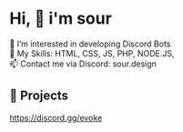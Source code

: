# Hi, 👋 i'm sour

👀 I’m interested in developing Discord Bots <br>
🌱 My Skills: HTML, CSS, JS, PHP, NODE.JS,  <br>
📫 Contact me via Discord: sour.design

## 🤖 Projects

https://discord.gg/evoke